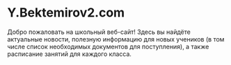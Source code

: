 # Y.Bektemirov2.com
Добро пожаловать на школьный веб-сайт! Здесь вы найдёте актуальные новости, полезную информацию для новых учеников (в том числе список необходимых документов для поступления), а также расписание занятий для каждого класса.
